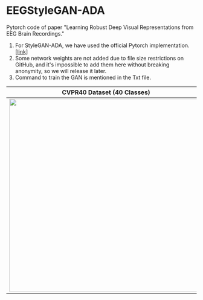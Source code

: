 # EEGStyleGAN-ADA
Pytorch code of paper "Learning Robust Deep Visual Representations from EEG Brain Recordings."

1. For StyleGAN-ADA, we have used the official Pytorch implementation. [[link]](https://github.com/NVlabs/stylegan2-ada-pytorch)
2. Some network weights are not added due to file size restrictions on GitHub, and it's impossible to add them here without breaking anonymity, so we will release it later.
3. Command to train the GAN is mentioned in the Txt file.

| CVPR40 Dataset (40 Classes)  | ThoughtViz Dataset (10 Classes) |
|---|---|
| <img src="https://github.com/prajwalsingh/EEGStyleGAN-ADA/blob/main/images/seed0000-min.png" width="512px" height="512px"/>  | <img src="https://github.com/prajwalsingh/EEGStyleGAN-ADA/blob/main/images/fakes005725-min.png" width="512px" height="512px"/>  |
